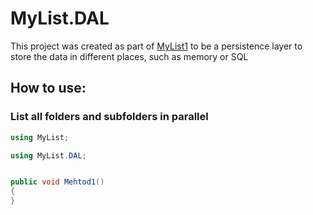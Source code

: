 # MyList.DAL

This project was created as part of [MyList1](https://github.com/vinils/MyList1) to be a persistence layer to store the data in different places, such as memory or SQL

## How to use:

### List all folders and subfolders in parallel

```csharp
using MyList;

using MyList.DAL;


public void Mehtod1()
{
}
```
